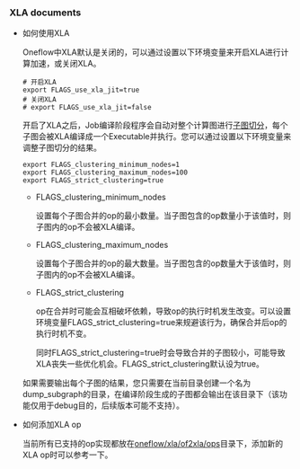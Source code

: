 ### XLA documents

- 如何使用XLA

  Oneflow中XLA默认是关闭的，可以通过设置以下环境变量来开启XLA进行计算加速，或关闭XLA。

  ```shell
  # 开启XLA
  export FLAGS_use_xla_jit=true
  # 关闭XLA
  # export FLAGS_use_xla_jit=false
  ```

  开启了XLA之后，Job编译阶段程序会自动对整个计算图进行[子图切分](https://github.com/Oneflow-Inc/oneflow-issue/issues/44)，每个子图会被XLA编译成一个Executable并执行。您可以通过设置以下环境变量来调整子图切分的结果。

  ```shell
  export FLAGS_clustering_minimum_nodes=1
  export FLAGS_clustering_maximum_nodes=100
  export FLAGS_strict_clustering=true
  ```

  - FLAGS_clustering_minimum_nodes

    设置每个子图合并的op的最小数量。当子图包含的op数量小于该值时，则子图内的op不会被XLA编译。

  - FLAGS_clustering_maximum_nodes

    设置每个子图合并的op的最大数量。当子图包含的op数量大于该值时，则子图内的op不会被XLA编译。

  - FLAGS_strict_clustering

    op在合并时可能会互相破坏依赖，导致op的执行时机发生改变。可以设置环境变量FLAGS_strict_clustering=true来规避该行为，确保合并后op的执行时机不变。

    同时FLAGS_strict_clustering=true时会导致合并的子图较小，可能导致XLA丧失一些优化机会。FLAGS_strict_clustering默认设为true。

  如果需要输出每个子图的结果，您只需要在当前目录创建一个名为dump_subgraph的目录，在编译阶段生成的子图都会输出在该目录下（该功能仅用于debug目的，后续版本可能不支持）。

- 如何添加XLA op

  当前所有已支持的op实现都放在[oneflow/xla/of2xla/ops](../ops)目录下，添加新的XLA op时可以参考一下。

